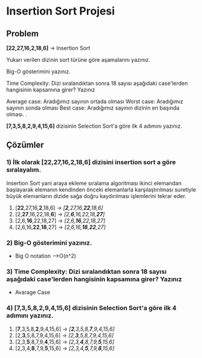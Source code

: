 # Insertion Sort Projesi

## Problem
**[22,27,16,2,18,6]** -> Insertion Sort

Yukarı verilen dizinin sort türüne göre aşamalarını yazınız.

Big-O gösterimini yazınız.

Time Complexity: Dizi sıralandıktan sonra 18 sayısı aşağıdaki case'lerden hangisinin kapsamına girer? Yazınız

Average case: Aradığımız sayının ortada olması
Worst case: Aradığımız sayının sonda olması
Best case: Aradığımız sayının dizinin en başında olması.
.


**[7,3,5,8,2,9,4,15,6]** dizisinin Selection Sort'a göre ilk 4 adımını yazınız.


## Çözümler
 ### 1) İlk olarak **[22,27,16,2,18,6]** dizisini insertion sort a göre sıralayalım.
 
Insertion Sort yani araya ekleme sıralama algoritması ikinci elemandan başlayarak elemanın kendinden önceki elemanlarla karşılaştırılması suretiyle büyük elemanların dizide sağa doğru kaydırılması işlemlerini tekrar eder.

1. [**22**,27,16,**2**,18,6] -> *[**2**,27,16,**22**,18,6]*
2. [2,**27**,16,22,18,**6**] -> *[2,**6**,16,22,18,**27**]*
3. [2,6,**16**,22,18,27] -> *[2,6,**16**,22,18,27]*
4. [2,6,16,**22**,**18**,27] -> *[2,6,16,**18**,**22**,27]*

### 2) Big-O gösterimini yazınız. 
* Big O notation -->O(n^2)

### 3) Time Complexity: Dizi sıralandıktan sonra 18 sayısı aşağıdaki case'lerden hangisinin kapsamına girer? Yazınız
* Avarage Case

### 4) **[7,3,5,8,2,9,4,15,6]** dizisinin Selection Sort'a göre ilk 4 adımını yazınız.

1. [**7**,3,5,8,**2**,9,4,15,6] -> *[**2**,3,5,8,**7**,9,4,15,6]*
2. [2,**3**,5,8,7,9,4,15,6] -> *[2,**3**,5,8,7,9,4,15,6]*
3. [2,3,**5**,8,7,9,**4**,15,6] -> *[2,3,**4**,8,7,9,**5**,15,6]*
4. [2,3,4,**8**,7,9,**5**,15,6] -> *[2,3,4,**5**,7,9,**8**,15,6]*

